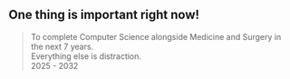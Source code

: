 ## One thing is important right now!

> To complete Computer Science alongside Medicine and Surgery in the next 7 years. <br />
> Everything else is distraction. <br />
> 2025 - 2032

<!--
**tsolawoyin/tsolawoyin** is a ✨ _special_ ✨ repository because its `README.md` (this file) appears on your GitHub profile.

Here are some ideas to get you started:

- 🔭 I’m currently working on ...
- 🌱 I’m currently learning ...
- 👯 I’m looking to collaborate on ...
- 🤔 I’m looking for help with ...
- 💬 Ask me about ...
- 📫 How to reach me: ...
- 😄 Pronouns: ...
- ⚡ Fun fact: ...
-->
